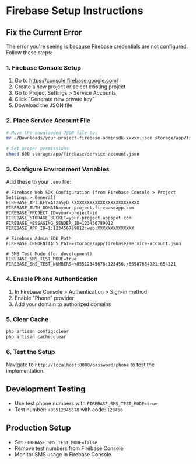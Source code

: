 # Firebase Setup Instructions

## Fix the Current Error

The error you're seeing is because Firebase credentials are not configured. Follow these steps:

### 1. Firebase Console Setup
1. Go to https://console.firebase.google.com/
2. Create a new project or select existing project
3. Go to Project Settings > Service Accounts
4. Click "Generate new private key"
5. Download the JSON file

### 2. Place Service Account File
```bash
# Move the downloaded JSON file to:
mv ~/Downloads/your-project-firebase-adminsdk-xxxxx.json storage/app/firebase/service-account.json

# Set proper permissions
chmod 600 storage/app/firebase/service-account.json
```

### 3. Configure Environment Variables
Add these to your `.env` file:
```env
# Firebase Web SDK Configuration (from Firebase Console > Project Settings > General)
FIREBASE_API_KEY=AIzaSyD_XXXXXXXXXXXXXXXXXXXXXXXXXX
FIREBASE_AUTH_DOMAIN=your-project.firebaseapp.com
FIREBASE_PROJECT_ID=your-project-id
FIREBASE_STORAGE_BUCKET=your-project.appspot.com
FIREBASE_MESSAGING_SENDER_ID=123456789012
FIREBASE_APP_ID=1:123456789012:web:XXXXXXXXXXXXXX

# Firebase Admin SDK Path
FIREBASE_CREDENTIALS_PATH=storage/app/firebase/service-account.json

# SMS Test Mode (for development)
FIREBASE_SMS_TEST_MODE=true
FIREBASE_SMS_TEST_NUMBERS=+85512345678:123456,+85587654321:654321
```

### 4. Enable Phone Authentication
1. In Firebase Console > Authentication > Sign-in method
2. Enable "Phone" provider
3. Add your domain to authorized domains

### 5. Clear Cache
```bash
php artisan config:clear
php artisan cache:clear
```

### 6. Test the Setup
Navigate to `http://localhost:8000/password/phone` to test the implementation.

## Development Testing
- Use test phone numbers with `FIREBASE_SMS_TEST_MODE=true`
- Test number: `+85512345678` with code: `123456`

## Production Setup
- Set `FIREBASE_SMS_TEST_MODE=false`
- Remove test numbers from Firebase Console
- Monitor SMS usage in Firebase Console
